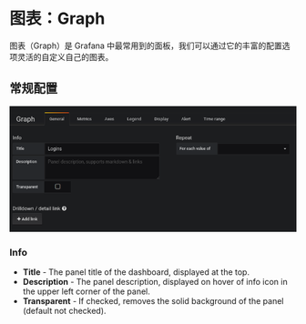 # 图表：Graph

图表（Graph）是 Grafana 中最常用到的面板，我们可以通过它的丰富的配置选项灵活的自定义自己的图表。

## 常规配置

![Graph &#x914D;&#x7F6E;](../../../../.gitbook/assets/graph_general.png)

### Info

* **Title** - The panel title of the dashboard, displayed at the top.
* **Description** - The panel description, displayed on hover of info icon in the upper left corner of the panel.
* **Transparent** - If checked, removes the solid background of the panel \(default not checked\).

